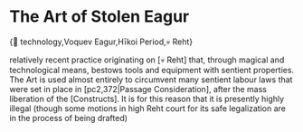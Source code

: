 # The Art of Stolen Eagur

{🔧 technology,Voquev Eagur,Hīkoi Period,💀 Reht}

 relatively recent practice originating on [💀 Reht] that, through magical and technological means, bestows tools and equipment with sentient properties. The Art is used almost entirely to circumvent many sentient labour laws that were set in place in [pc2,372|Passage Consideration], after the mass liberation of the [Constructs]. It is for this reason that it is presently highly illegal (though some motions in high Reht court for its safe legalization are in the process of being drafted)
